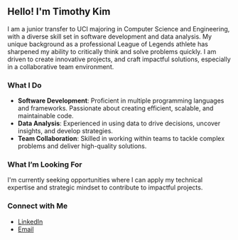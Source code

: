 
## Hello! I'm Timothy Kim

I am a junior transfer to UCI majoring in Computer Science and Engineering, with a diverse skill set in software development and data analysis. My unique background as a professional League of Legends athlete has sharpened my ability to critically think and solve problems quickly. I am driven to create innovative projects, and craft impactful solutions, especially in a collaborative team environment.

### What I Do
- **Software Development**: Proficient in multiple programming languages and frameworks. Passionate about creating efficient, scalable, and maintainable code.
- **Data Analysis**: Experienced in using data to drive decisions, uncover insights, and develop strategies.
- **Team Collaboration**: Skilled in working within teams to tackle complex problems and deliver high-quality solutions.

### What I’m Looking For
I'm currently seeking opportunities where I can apply my technical expertise and strategic mindset to contribute to impactful projects.

### Connect with Me
- [LinkedIn](https://www.linkedin.com/in/timothy-kim122/) 
- [Email](mailto:timothykim0122@gmail.com)
<!--
**timkim0106/timkim0106** is a ✨ _special_ ✨ repository because its `README.md` (this file) appears on your GitHub profile.

Here are some ideas to get you started:

- 🔭 I’m currently working on ...
- 🌱 I’m currently learning ...
- 👯 I’m looking to collaborate on ...
- 🤔 I’m looking for help with ...
- 💬 Ask me about ...
- 📫 How to reach me: ...
- 😄 Pronouns: ...
- ⚡ Fun fact: ...
-->
